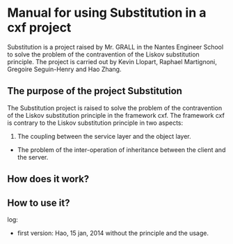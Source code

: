 # Manual for using Substitution in a cxf project
Substitution is a project raised by Mr. GRALL in the Nantes Engineer School to solve the problem of the contravention of the Liskov substitution principle. The project is carried out by Kevin Llopart, Raphael Martignoni, Gregoire Seguin-Henry and Hao Zhang.

## The purpose of the project Substitution
The Substitution project is raised to solve the problem of the contravention of the Liskov substitution principle in the framework cxf.
The framework cxf is contrary to the Liskov substitution principle in two aspects:
1. The coupling between the service layer and the object layer.
- The problem of the inter-operation of inheritance between the client and the server.

## How does it work?

## How to use it?


log:
- first version: Hao, 15 jan, 2014
without the principle and the usage.

